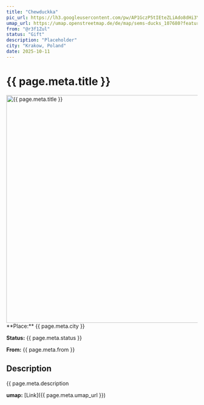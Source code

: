 ```yaml
---
title: "Chewduckka"
pic_url: https://lh3.googleusercontent.com/pw/AP1GczP5tIEteZLiAdo8dHi3Y5Ho3zps4C4Cf9_nty0iOTEyxdAIkLa2iwpqoo39KXesMYRdhp3bxILLcIm3_Bs9oPxpi_zP0e4A1Jxl6kcsij2BD1DMljrJDPtdFftbSQUlo0k596X-q8nQ2TvpZk7J2izt7A=w1081-h1441-s-no-gm
umap_url: https://umap.openstreetmap.de/de/map/sems-ducks_107680?feature=Chewduckka#16/50.0641/19.9367
from: "@r3f1Zul"
status: "Gift"
description: "Placeholder"
city: "Krakow, Poland"
date: 2025-10-11
---
```

# {{ page.meta.title }}

<img src="{{ pic_url }}" alt="{{ page.meta.title }}" width="600">
**Place:** {{ page.meta.city }}

**Status:** {{ page.meta.status }}

**From:** {{ page.meta.from }}

## Description

{{ page.meta.description

**umap:** [Link]({{ page.meta.umap_url }})
